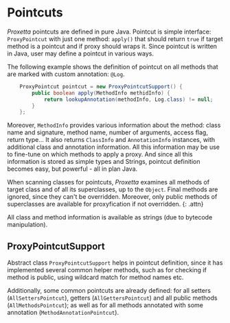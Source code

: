 # Pointcuts

*Proxetta* pointcuts are defined in pure Java. Pointcut is simple
interface: `ProxyPointcut` with just one method: `apply()` that should
return `true` if target method is a pointcut and if proxy should wraps
it. Since pointcut is written in Java, user may define a pointcut in
various ways.

The following example shows the definition of pointcut on all methods
that are marked with custom annotation: `@Log`.

~~~~~ java
    ProxyPointcut pointcut = new ProxyPointcutSupport() {
    	public boolean apply(MethodInfo methidInfo) {
    		return lookupAnnotation(methodInfo, Log.class) != null;
    	}
    };
~~~~~

Moreover, `MethodInfo` provides various information about the method:
class name and signature, method name, number of arguments, access flag,
return type... It also returns `ClassInfo` and `AnnotationInfo`
instances, with additional class and annotation information. All this
information may be use to fine-tune on which methods to apply a proxy.
And since all this information is stored as simple types and Strings,
pointcut definition becomes easy, but powerful - all in plan Java.

When scanning classes for pointcuts, *Proxetta* examines all methods of
target class and of all its superclasses, up to the `Object`. Final
methods are ignored, since they can't be overridden. Moreover, only
public methods of superclasses are available for proxyfication if not
overridden.
{: .attn}

All class and method information is available as strings (due to
bytecode manipulation).

## ProxyPointcutSupport

Abstract class `ProxyPointcutSupport` helps in pointcut definition,
since it has implemented several common helper methods, such as for
checking if method is public, using wildcard match for method names etc.

Additionally, some common pointcuts are already defined: for all setters
(`AllSettersPointcut`), getters (`AllGettersPointcut`) and all public
methods (`AllMethodsPointcut`); as well as for all methods annotated with
some annotation (`MethodAnnotationPointcut`).
